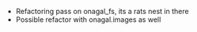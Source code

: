 
- Refactoring pass on onagal_fs, its a rats nest in there
- Possible refactor with onagal.images as well
